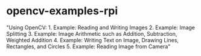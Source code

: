 # opencv-examples-rpi
"Using OpenCV: 1. Example: Reading and Writing Images 2. Example: Image Splitting 3. Example: Image Arithmetic such as Addition, Subtraction, Weighted Addition 4. Example: Writing Text on Image, Drawing Lines, Rectangles, and Circles 5. Example: Reading Image from Camera"
